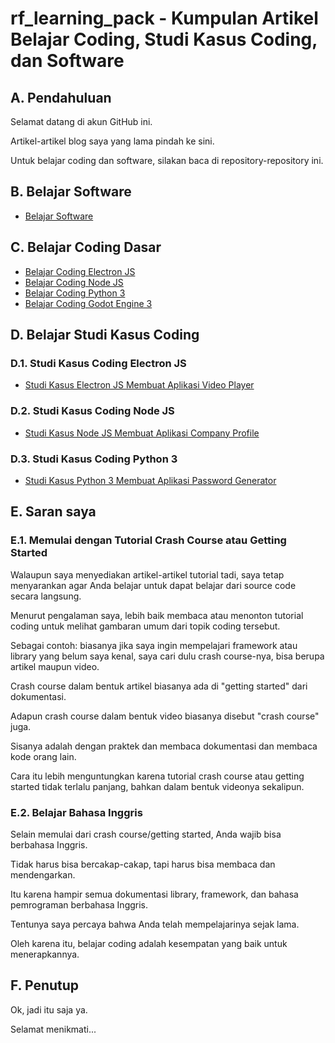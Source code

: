 # rf_learning_pack - Kumpulan Artikel Belajar Coding, Studi Kasus Coding, dan Software

## A. Pendahuluan

Selamat datang di akun GitHub ini.

Artikel-artikel blog saya yang lama pindah ke sini.

Untuk belajar coding dan software, silakan baca di repository-repository ini.

## B. Belajar Software

- [Belajar Software](https://github.com/rakifsul/belajar_software)

## C. Belajar Coding Dasar

- [Belajar Coding Electron JS](https://github.com/rakifsul/belajar_coding_electron_js)
- [Belajar Coding Node JS](https://github.com/rakifsul/belajar_coding_node_js)
- [Belajar Coding Python 3](https://github.com/rakifsul/belajar_coding_python_3)
- [Belajar Coding Godot Engine 3](https://github.com/rakifsul/belajar_coding_godot_3)

## D. Belajar Studi Kasus Coding

### D.1. Studi Kasus Coding Electron JS

- [Studi Kasus Electron JS Membuat Aplikasi Video Player](https://github.com/rakifsul/studi_kasus_electron_js_video_player)

### D.2. Studi Kasus Coding Node JS

- [Studi Kasus Node JS Membuat Aplikasi Company Profile](https://github.com/rakifsul/studi_kasus_node_js_company_profile)

### D.3. Studi Kasus Coding Python 3

- [Studi Kasus Python 3 Membuat Aplikasi Password Generator](https://github.com/rakifsul/studi_kasus_python_3_password_generator)

## E. Saran saya

### E.1. Memulai dengan Tutorial Crash Course atau Getting Started

Walaupun saya menyediakan artikel-artikel tutorial tadi, saya tetap menyarankan agar Anda belajar untuk dapat belajar dari source code secara langsung.

Menurut pengalaman saya, lebih baik membaca atau menonton tutorial coding untuk melihat gambaran umum dari topik coding tersebut.

Sebagai contoh: biasanya jika saya ingin mempelajari framework atau library yang belum saya kenal, saya cari dulu crash course-nya, bisa berupa artikel maupun video.

Crash course dalam bentuk artikel biasanya ada di "getting started" dari dokumentasi.

Adapun crash course dalam bentuk video biasanya disebut "crash course" juga.

Sisanya adalah dengan praktek dan membaca dokumentasi dan membaca kode orang lain.

Cara itu lebih menguntungkan karena tutorial crash course atau getting started tidak terlalu panjang, bahkan dalam bentuk videonya sekalipun.

### E.2. Belajar Bahasa Inggris

Selain memulai dari crash course/getting started, Anda wajib bisa berbahasa Inggris.

Tidak harus bisa bercakap-cakap, tapi harus bisa membaca dan mendengarkan.

Itu karena hampir semua dokumentasi library, framework, dan bahasa pemrograman berbahasa Inggris.

Tentunya saya percaya bahwa Anda telah mempelajarinya sejak lama. 

Oleh karena itu, belajar coding adalah kesempatan yang baik untuk menerapkannya.

## F. Penutup

Ok, jadi itu saja ya.

Selamat menikmati...